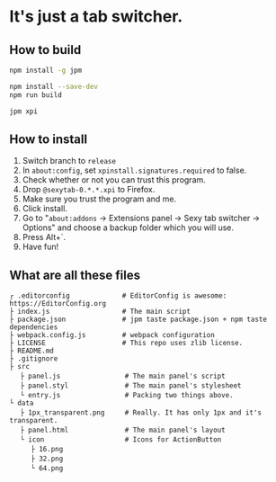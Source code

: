 # It's just a tab switcher.

## How to build
```bash
npm install -g jpm

npm install --save-dev
npm run build

jpm xpi
```

## How to install
1. Switch branch to `release`
2. In `about:config`, set `xpinstall.signatures.required` to false.
3. Check whether or not you can trust this program.
4. Drop `@sexytab-0.*.*.xpi` to Firefox.
5. Make sure you trust the program and me.
6. Click install.
7. Go to "`about:addons` -> Extensions panel -> Sexy tab switcher -> Options" and choose a backup folder which you will use.
8. Press Alt+\`.
9. Have fun!

## What are all these files
```
┌ .editorconfig             # EditorConfig is awesome: https://EditorConfig.org
├ index.js                  # The main script
├ package.json              # jpm taste package.json + npm taste dependencies
├ webpack.config.js         # webpack configuration
├ LICENSE                   # This repo uses zlib license.
├ README.md
├ .gitignore
├ src
　 ├ panel.js                # The main panel's script
　 ├ panel.styl              # The main panel's stylesheet
　 └ entry.js                # Packing two things above.
└ data
　 ├ 1px_transparent.png     # Really. It has only 1px and it's transparent.
　 ├ panel.html              # The main panel's layout
　 └ icon                    # Icons for ActionButton
　 　 ├ 16.png
　 　 ├ 32.png
　 　 └ 64.png
```
